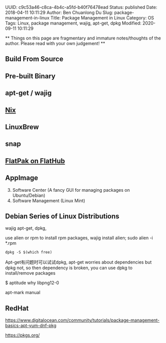 UUID: c9c53a46-c8ca-4b4c-a5fd-b40f76478ead
Status: published
Date: 2018-04-11 10:11:29
Author: Ben Chuanlong Du
Slug: package-management-in-linux
Title: Package Management in Linux
Category: OS
Tags: Linux, package management, wajig, apt-get, dpkg
Modified: 2020-09-11 10:11:29

**
Things on this page are
fragmentary and immature notes/thoughts of the author.
Please read with your own judgement!
**

## Build From Source

## Pre-built Binary

## apt-get / wajig 

## [Nix](https://nixos.org/nix/)

## LinuxBrew

## snap

## [FlatPak on FlatHub](https://flathub.org/home)

## AppImage

3. Software Center (A fancy GUI for managing packages on Ubuntu/Debian)
4. Software Management (Linux Mint)

## Debian Series of Linux Distributions

wajig apt-get, dpkg,


use alien or rpm to install rpm packages, wajig install alien; sudo alien -i *.rpm
```
dpkg -S $(which free)
```
Apt-get有问题时可以试试dpkg,
apt-get worries about dependencies but dpkg not,
so then dependency is broken,
you can use dpkg to install/remove packages

$ aptitude why libpng12-0

apt-mark manual

## RedHat

https://www.digitalocean.com/community/tutorials/package-management-basics-apt-yum-dnf-pkg

https://pkgs.org/
